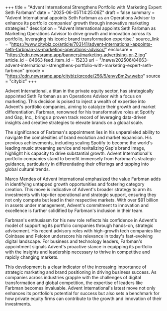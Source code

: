 +++
title = "Advent International Strengthens Portfolio with Marketing Expert Seth Farbman"
date = "2025-06-05T14:25:06Z"
draft = false
summary = "Advent International appoints Seth Farbman as an Operations Advisor to enhance its portfolio companies' growth through innovative marketing strategies."
description = "Advent International appoints Seth Farbman as Marketing Operations Advisor to drive growth and innovation across its portfolio, leveraging his iconic brand transformation expertise."
source_link = "https://www.citybiz.co/article/703141/advent-international-appoints-seth-farbman-as-marketing-operations-advisor/"
enclosure = "https://cdn.newsramp.app/banners/marketing-advertising-pr-2.jpg"
article_id = 84663
feed_item_id = 15233
url = "/news/202506/84663-advent-international-strengthens-portfolio-with-marketing-expert-seth-farbman"
qrcode = "https://cdn.newsramp.app/citybiz/qrcode/256/5/envyBm2w.webp"
source = "citybiz"
+++

<p>Advent International, a titan in the private equity sector, has strategically appointed Seth Farbman as an Operations Advisor with a focus on marketing. This decision is poised to inject a wealth of expertise into Advent's portfolio companies, aiming to catalyze their growth and market differentiation. Farbman, renowned for his transformative roles at Spotify and Gap, Inc., brings a proven track record of leveraging data-driven insights and creative strategies to elevate brands on a global scale.</p><p>The significance of Farbman's appointment lies in his unparalleled ability to navigate the complexities of brand evolution and market expansion. His previous achievements, including scaling Spotify to become the world's leading music streaming service and revitalizing Gap's brand image, highlight his capacity to drive substantial growth. Advent International's portfolio companies stand to benefit immensely from Farbman's strategic guidance, particularly in differentiating their offerings and tapping into global cultural trends.</p><p>Marco Mendes of Advent International emphasized the value Farbman adds in identifying untapped growth opportunities and fostering category creation. This move is indicative of Advent's broader strategy to arm its investments with top-tier operational and strategic support, ensuring they not only compete but lead in their respective markets. With over $91 billion in assets under management, Advent's commitment to innovation and excellence is further solidified by Farbman's inclusion in their team.</p><p>Farbman's enthusiasm for his new role reflects his confidence in Advent's model of supporting its portfolio companies through hands-on, strategic advisement. His recent advisory roles with high-growth tech companies like Coinbase and Peloton underscore his relevance in today's fast-evolving digital landscape. For business and technology leaders, Farbman's appointment signals Advent's proactive stance in equipping its portfolio with the insights and leadership necessary to thrive in competitive and rapidly changing markets.</p><p>This development is a clear indicator of the increasing importance of strategic marketing and brand positioning in driving business success. As companies across industries grapple with the challenges of digital transformation and global competition, the expertise of leaders like Farbman becomes invaluable. Advent International's latest move not only enhances its portfolio's potential for success but also sets a benchmark for how private equity firms can contribute to the growth and innovation of their investments.</p>
